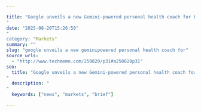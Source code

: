 ```yaml
---

title: "Google unveils a new Gemini-powered personal health coach for Fitbit, rolling out as a preview in October for Fitbit Premium users in the redesigned Fitbit app (Aisha Malik/TechCrunch)'"
date: "2025-08-20T15:26:58""
category: "Markets"
summary: ""
slug: "google unveils a new geminipowered personal health coach for"
source_urls:
  - "http://www.techmeme.com/250820/p31#a250820p31"
seo:
  title: "Google unveils a new Gemini-powered personal health coach for Fitbit, rolling out as a preview in October for Fitbit Premium users in the redesigned Fitbit app (Aisha Malik/TechCrunch) | Hash n Hedge'"
  description: ""
  keywords: ["news", "markets", "brief"]

---
```



